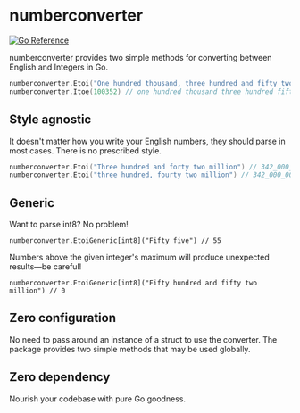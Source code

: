 # numberconverter
[![Go Reference](https://pkg.go.dev/badge/github.com/will-lol/numberconverter.svg)](https://pkg.go.dev/github.com/will-lol/numberconverter)

numberconverter provides two simple methods for converting between English and Integers in Go.

```go
numberconverter.Etoi("One hundred thousand, three hundred and fifty two") // 100_352
numberconverter.Itoe(100352) // one hundred thousand three hundred fifty-two
```

## Style agnostic

It doesn't matter how you write your English numbers, they should parse in most cases. There is no prescribed style.

```go
numberconverter.Etoi("Three hundred and forty two million") // 342_000_000
numberconverter.Etoi("three hundred, fourty two million") // 342_000_000
```

## Generic

Want to parse int8? No problem!

```
numberconverter.EtoiGeneric[int8]("Fifty five") // 55
```

Numbers above the given integer's maximum will produce unexpected results—be careful!

```
numberconverter.EtoiGeneric[int8]("Fifty hundred and fifty two million") // 0
```

## Zero configuration

No need to pass around an instance of a struct to use the converter. The package provides two simple methods that may be used globally.

## Zero dependency

Nourish your codebase with pure Go goodness.
